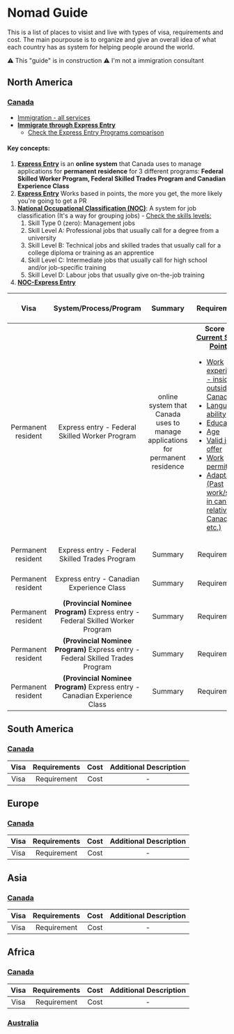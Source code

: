# Nomad Guide
This is a list of places to visist and live with types of visa, requirements and cost. The main pourpouse is to organize and give an overall idea of what each country has as system for helping people around the world.

:warning: This "guide" is in construction
:warning: I'm not a immigration consultant

## North America

### [Canada](https://www.canada.ca/en.html)

* [Immigration - all services ](https://www.canada.ca/en/immigration-refugees-citizenship/services/immigrate-canada.html)
* **[Immigrate through Express Entry](https://www.canada.ca/en/immigration-refugees-citizenship/services/immigrate-canada/express-entry.html)** 
    * [Check the Express Entry Programs comparison](https://www.canada.ca/en/immigration-refugees-citizenship/services/immigrate-canada/express-entry/eligibility/compare.html)

#### Key concepts:
1. **[Express Entry](https://www.canada.ca/en/immigration-refugees-citizenship/services/immigrate-canada/express-entry/works.html)** is an **online system** that Canada uses to manage applications for **permanent residence** for 3 different programs: **Federal Skilled Worker Program, Federal Skilled Trades Program and Canadian Experience Class**
1. **[Express Entry](https://www.canada.ca/en/immigration-refugees-citizenship/services/immigrate-canada/express-entry/works.html)**  Works based in points, the more you get, the more likely you're going to get a PR
1. **[National Occupational Classification (NOC)](https://noc.esdc.gc.ca/Home/Welcome/746c1d1b366b42aa885a9923e546fd1c?GoCTemplateCulture=en-CA)**: A system for job classification (It's a way for grouping jobs) - [Check the skills levels:](https://noc.esdc.gc.ca/Structure/ViewStructureList/bfe68872f9df4fb59fcc1f6266ad2b84)
    1. Skill Type 0 (zero): Management jobs
    1. Skill Level A: Professional jobs that usually call for a degree from a university
    1. Skill Level B: Technical jobs and skilled trades that usually call for a college diploma or training as an apprentice
    1. Skill Level C: Intermediate jobs that usually call for high school and/or job-specific training
    1. Skill Level D: Labour jobs that usually give on-the-job training
1. **[NOC-Express Entry](https://www.canada.ca/en/immigration-refugees-citizenship/services/immigrate-canada/express-entry/eligibility/find-national-occupation-code.html)**



 Visa | System/Process/Program | Summary | Requirements | Proof of Funds | <p style="color: red">Total Cost</p> | Additional information |
:----:|:------------:|:------------:|:------------:|:----:|:----:|:----------------------:|
Permanent resident  | Express entry - Federal Skilled Worker Program | online system that Canada uses to manage applications for permanent residence| **Score >= [Current Score Points](https://www.canada.ca/en/immigration-refugees-citizenship/services/immigrate-canada/express-entry/eligibility/federal-skilled-workers/six-selection-factors-federal-skilled-workers.html)** <ul style="text-align: left"><li>[Work experience - inside or outside Canada ](https://www.canada.ca/en/immigration-refugees-citizenship/services/immigrate-canada/express-entry/eligibility/federal-skilled-workers/six-selection-factors-federal-skilled-workers.html#experience)</li> <li>[Language ability](https://www.canada.ca/en/immigration-refugees-citizenship/services/immigrate-canada/express-entry/eligibility/federal-skilled-workers/six-selection-factors-federal-skilled-workers.html#language)</li><li>[Education](https://www.canada.ca/en/immigration-refugees-citizenship/services/immigrate-canada/express-entry/eligibility/federal-skilled-workers/six-selection-factors-federal-skilled-workers.html#education) </li> <li>[Age](https://www.canada.ca/en/immigration-refugees-citizenship/services/immigrate-canada/express-entry/eligibility/federal-skilled-workers/six-selection-factors-federal-skilled-workers.html#age) </li> <li> [Valid job offer](https://www.canada.ca/en/immigration-refugees-citizenship/services/immigrate-canada/express-entry/eligibility/federal-skilled-workers/six-selection-factors-federal-skilled-workers.html#employment) </li> <li>[Work permit](https://www.canada.ca/en/immigration-refugees-citizenship/services/work-canada.html) </li> <li>[Adaptability (Past work/study in canada, relatives in Canada etc.)](https://www.canada.ca/en/immigration-refugees-citizenship/services/immigrate-canada/express-entry/eligibility/federal-skilled-workers/six-selection-factors-federal-skilled-workers.html#adaptability)</li> </ul>| [Check the current proof of funds table](https://www.canada.ca/en/immigration-refugees-citizenship/services/immigrate-canada/express-entry/documents/proof-funds.html)| Total requirements's debt + total saved + proof of funds | [For detailed description of all requirements, check the official Canadian Guide](https://www.canada.ca/en/immigration-refugees-citizenship/services/immigrate-canada/express-entry/eligibility/federal-skilled-workers.html)|
Permanent resident  | Express entry - Federal Skilled Trades Program  | Summary | Requirements | Proof of Funds | Total Cost| Additional desc|
Permanent resident  | Express entry - Canadian Experience Class  | Summary | Requirements | Proof of Funds | Total Cost| Additional desc|
Permanent resident  | **(Provincial Nominee Program)** Express entry - Federal Skilled Worker Program  | Summary | Requirements | Proof of Funds | Total Cost| Additional desc|
Permanent resident  | **(Provincial Nominee Program)** Express entry - Federal Skilled Trades Program  | Summary | Requirements | Proof of Funds | Total Cost| Additional desc|
Permanent resident  | **(Provincial Nominee Program)** Express entry - Canadian Experience Class  | Summary | Requirements | Proof of Funds | Total Cost| Additional desc|




## South America

### [Canada](https://www.canada.ca/en.html)
 Visa | Requirements | Cost | Additional Description |
:----:|:------------:|:----:|:----------------------:|
Visa  | Requirement  | Cost | -                      |



## Europe

### [Canada](https://www.canada.ca/en.html)
 Visa | Requirements | Cost | Additional Description |
:----:|:------------:|:----:|:----------------------:|
Visa  | Requirement  | Cost | -                      |



## Asia

### [Canada](https://www.canada.ca/en.html)
 Visa | Requirements | Cost | Additional Description |
:----:|:------------:|:----:|:----------------------:|
Visa  | Requirement  | Cost | -                      |



## Africa

### [Canada](https://www.canada.ca/en.html)
 Visa | Requirements | Cost | Additional Description |
:----:|:------------:|:----:|:----------------------:|
Visa  | Requirement  | Cost | -                      |




### [Australia](https://www.canada.ca/en.html)

